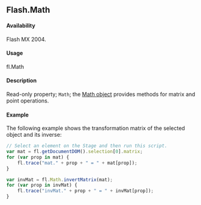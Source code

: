 ## Flash.Math

#### Availability

Flash MX 2004.

#### Usage

fl.Math

#### Description

Read-only property; `Math`; the [Math object](../Math_object/Math_summary.md) provides methods for matrix and point operations.

#### Example

The following example shows the transformation matrix of the selected object and its inverse:

```javascript
// Select an element on the Stage and then run this script.
var mat = fl.getDocumentDOM().selection[0].matrix;
for (var prop in mat) {
    fl.trace("mat." + prop + " = " + mat[prop]);
}

var invMat = fl.Math.invertMatrix(mat);
for (var prop in invMat) {
    fl.trace("invMat." + prop + " = " + invMat[prop]);
}
```
